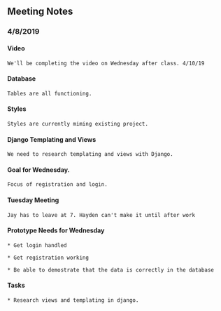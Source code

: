 ## Meeting Notes
### 4/8/2019


#### Video

	We'll be completing the video on Wednesday after class. 4/10/19

#### Database

	Tables are all functioning.

#### Styles

	Styles are currently miming existing project.

#### Django Templating and Views

	We need to research templating and views with Django.

#### Goal for Wednesday.

	Focus of registration and login.

#### Tuesday Meeting

	Jay has to leave at 7. Hayden can't make it until after work

#### Prototype Needs for Wednesday

	* Get login handled

	* Get registration working

	* Be able to demostrate that the data is correctly in the database

#### Tasks

	* Research views and templating in django.


